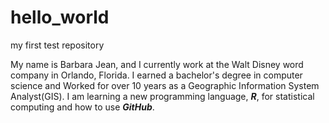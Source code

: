 # hello_world
my first test repository

My name is Barbara Jean, and I currently work at the Walt Disney word company in Orlando, Florida. I earned a bachelor's degree
in computer science and Worked for over 10 years as a Geographic Information System Analyst(GIS).
I am learning a new programming language, ***R***, for statistical computing and how to use ***GitHub***.
